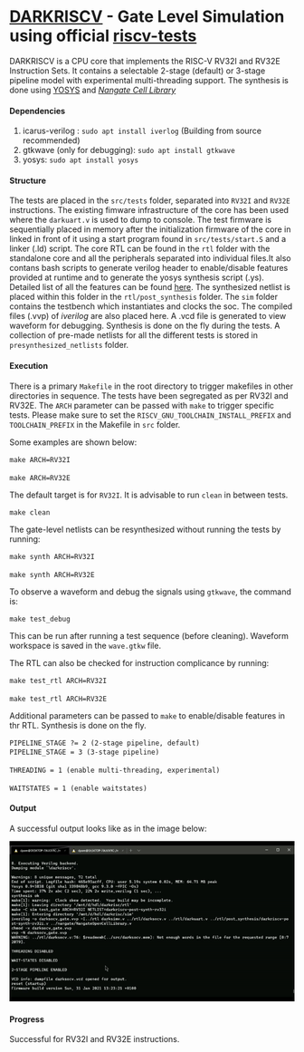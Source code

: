 # [DARKRISCV](https://github.com/darklife/darkriscv) - Gate Level Simulation using official  [riscv-tests](https://github.com/riscv/riscv-tests/tree/master/isa/rv32ui)

DARKRISCV is a CPU core that implements the RISC-V RV32I and RV32E Instruction Sets. It contains a selectable 2-stage (default) or 3-stage pipeline model with experimental multi-threading support. The synthesis is done using [YOSYS](https://github.com/YosysHQ/yosys) and [*Nangate Cell Library*](https://gitlab.tf.uni-freiburg.de/scale4edge/synthesized-cores/-/blob/master/PICORV32_gate_level_simulation_yosys/synthesis/NangateOpenCellLibrary_typical.lib)


#### Dependencies
1. icarus-verilog : `sudo apt install iverlog` (Building from source recommended)
2. gtkwave (only for debugging): `sudo apt install gtkwave`
3. yosys: `sudo apt install yosys` 

#### Structure

The tests are placed in the `src/tests` folder, separated into `RV32I` and `RV32E` instructions. The existing fimware infrastructure of the core has been used where the `darkuart.v` is used to dump to console. The test firmware is sequentially placed in memory after the initialization firmware of the core in linked in front of it using a start program found in `src/tests/start.S` and a linker (.ld) script. The core RTL can be found in the `rtl` folder with the standalone core and all the peripherals separated into individual files.It also contans bash scripts to generate verilog header to enable/disable features provided at runtime and to generate the yosys synthesis script (.ys). Detailed list of all the features can be found [here](https://github.com/darklife/darkriscv#implementation-notes). The synthesized netlist is placed within this folder in the `rtl/post_synthesis` folder. The `sim` folder contains the testbench which instantiates and clocks the soc. The compiled files (.vvp) of *iverilog* are also placed here. A .vcd file is generated to view waveform for debugging. Synthesis is done on the fly during the tests. A collection of pre-made netlists for all the different tests is stored in `presynthesized_netlists` folder.     

#### Execution

There is a primary `Makefile` in the root directory to trigger makefiles in other directories in sequence. 
The tests have been segregated as per RV32I and RV32E. The `ARCH` parameter can be passed with `make` to trigger specific tests. Please make sure to set the `RISCV_GNU_TOOLCHAIN_INSTALL_PREFIX` and `TOOLCHAIN_PREFIX` in the Makefile in `src` folder. 

Some examples are shown below:

```
make ARCH=RV32I

make ARCH=RV32E
```

The default target is for `RV32I`. It is advisable to run `clean` in between tests.
```
make clean
``` 

The gate-level netlists can be resynthesized without running the tests by running:
```
make synth ARCH=RV32I

make synth ARCH=RV32E
```

To observe a waveform and debug the signals using `gtkwave`, the command is:
```
make test_debug
```
This can be run after running a test sequence (before cleaning). Waveform workspace is saved in the `wave.gtkw` file.

The RTL can also be checked for instruction complicance by running:

```
make test_rtl ARCH=RV32I

make test_rtl ARCH=RV32E
```

Additional parameters can be passed to `make` to enable/disable features in thr RTL. Synthesis is done on the fly. 
```
PIPELINE_STAGE ?= 2 (2-stage pipeline, default)
PIPELINE_STAGE = 3 (3-stage pipeline)

THREADING = 1 (enable multi-threading, experimental)

WAITSTATES = 1 (enable waitstates)
```


#### Output

A successful output looks like as in the image below:

![output](https://github.com/monideepbora/darkriscv/blob/develop/images/output.gif "output")

#### Progress

Successful for RV32I and RV32E instructions.



